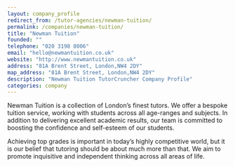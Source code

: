 ```yaml
---
layout: company_profile
redirect_from: /tutor-agencies/newman-tuition/
permalink: /companies/newman-tuition/
title: "Newman Tuition"
founded: ""
telephone: "020 3198 8006"
email: "hello@newmantuition.co.uk"
website: "http://www.newmantuition.co.uk"
address: "81A Brent Street, London,NW4 2DY"
map_address: "81A Brent Street, London,NW4 2DY"
description: "Newman Tuition TutorCruncher Company Profile"
categories: company
---
```

Newman Tuition is a collection of London’s finest tutors. We offer a bespoke tuition service, working with students across all age-ranges and subjects. In addition to delivering excellent academic results, our team is committed to boosting the confidence and self-esteem of our students.

Achieving top grades is important in today’s highly competitive world, but it is our belief that tutoring should be about much more than that. We aim to promote inquisitive and independent thinking across all areas of life.